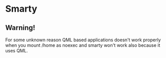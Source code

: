 # Smarty

## Warning!

For some unknown reason QML based applications doesn't work properly when you mount /home as noexec and smarty won't work also because it uses QML.
